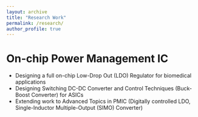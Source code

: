 ```yaml
---
layout: archive
title: "Research Work"
permalink: /research/
author_profile: true
---
```


On-chip Power Management IC
======
* Designing a full on-chip Low-Drop Out (LDO) Regulator for biomedical applications
* Designing Switching DC-DC Converter and Control Techniques (Buck-Boost Converter) for ASICs
* Extending work to Advanced Topics in PMIC (Digitally controlled LDO, Single-Inductor Multiple-Output (SIMO) Converter)
